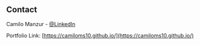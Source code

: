 ## Contact

Camilo Manzur - [@LinkedIn](https://www.linkedin.com/in/camilo-manzur-4b7137a8/)

Portfolio Link: [https://camiloms10.github.io/](https://camiloms10.github.io/)
